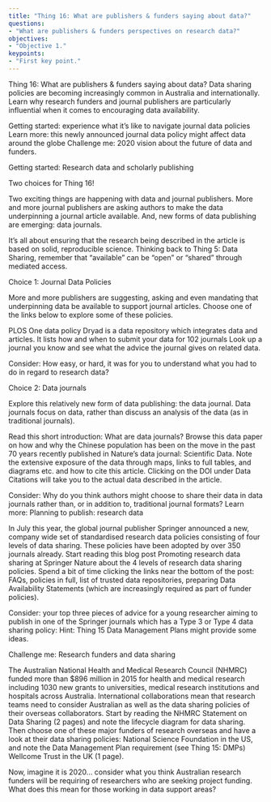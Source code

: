 ```yaml
---
title: "Thing 16: What are publishers & funders saying about data?"
questions:
- "What are publishers & funders perspectives on research data?"
objectives:
- "Objective 1."
keypoints:
- "First key point."
---
```

Thing 16: What are publishers & funders saying about data?
Data sharing policies are becoming increasingly common in Australia and internationally.  Learn why research funders and journal publishers are particularly influential when it comes to encouraging data availability.

Getting started: experience what it’s like to navigate journal data policies
Learn more: this newly announced journal data policy might affect data around the globe
Challenge me: 2020 vision about the future of data and funders.

Getting started: Research data and scholarly publishing

Two choices for Thing 16!

Two exciting things are happening with data and journal publishers. More and more journal publishers are asking authors to make the data underpinning a journal article available. And, new forms of data publishing are emerging: data journals.

It’s all about ensuring that the research being described in the article is based on solid, reproducible science. Thinking back to Thing 5: Data Sharing, remember that “available” can be “open” or “shared” through mediated access.

Choice 1: Journal Data Policies

More and more publishers are suggesting, asking and even mandating that underpinning data be available to support journal articles. Choose one of the links below to explore some of these policies.

PLOS One data policy
Dryad is a data repository which integrates data and articles. It lists how and when to submit your data for 102 journals
Look up a journal you know and see what the advice the journal gives on related data.

Consider: How easy, or hard, it was for you to understand what you had to do in regard to research data?


Choice 2: Data journals

Explore this relatively new form of data publishing: the data journal. Data journals focus on data, rather than discuss an analysis of the data (as in traditional journals).

Read this short introduction: What are data journals?
Browse this data paper on how and why the Chinese population has been on the move in the past 70 years recently published in Nature’s data journal: Scientific Data.
Note the extensive exposure of the data through maps, links to full tables, and diagrams etc. and how to cite this article.
Clicking on the DOI under Data Citations will take you to the actual data described in the article.


Consider: Why do you think authors might choose to share their data in data journals rather than, or in addition to, traditional journal formats?
Learn more: Planning to publish: research data

In July this year, the global journal publisher Springer announced a new, company wide set of standardised research data policies consisting of four levels of data sharing. These policies have been adopted by over 350 journals already.
Start reading this blog post Promoting research data sharing at Springer Nature about the 4 levels of research data sharing policies.
Spend a bit of time clicking the links near the bottom of the post: FAQs, policies in full, list of trusted data repositories, preparing Data Availability Statements (which are increasingly required as part of funder policies).

Consider: your top three pieces of advice for a young researcher aiming to publish in one of the Springer journals which has a Type 3 or Type 4 data sharing policy: Hint: Thing 15 Data Management Plans might provide some ideas.



Challenge me: Research funders and data sharing

The Australian National Health and Medical Research Council (NHMRC) funded more than $896 million in 2015 for health and medical research including 1030 new grants to universities, medical research institutions and hospitals across Australia. International collaborations mean that research teams need to consider Australian as well as the data sharing policies of their overseas collaborators.
Start by reading the NHMRC Statement on Data Sharing (2 pages) and note the lifecycle diagram for data sharing.
Then choose one of these major funders of research overseas and have a look at their data sharing policies:
National Science Foundation in the US, and note the Data Management Plan requirement (see Thing 15: DMPs)
Wellcome Trust in the UK (1 page).

Now, imagine it is 2020… consider what you think Australian research funders will be requiring of researchers who are seeking project funding. What does this mean for those working in data support areas?


